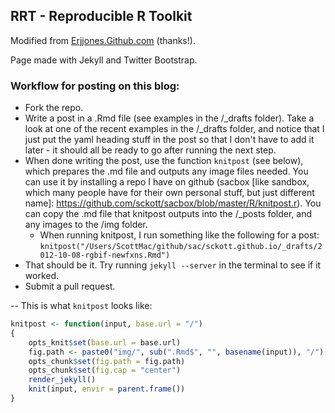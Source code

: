## RRT - Reproducible R Toolkit

Modified from [Erjjones.Github.com](Erjjones.Github.com) (thanks!). 

Page made with Jekyll and Twitter Bootstrap. 

### Workflow for posting on this blog:

+ Fork the repo.
+ Write a post in a .Rmd file (see examples in the /_drafts folder).  Take a look at one of the recent examples in the /_drafts folder, and notice that I just put the yaml heading stuff in the post so that I don't have to add it later - it should all be ready to go after running the next step. 
+ When done writing the post, use the function `knitpost` (see below), which prepares the .md file and outputs any image files needed. You can use it by installing a repo I have on github (sacbox [like sandbox, which many people have for their own personal stuff, but just different name]: https://github.com/sckott/sacbox/blob/master/R/knitpost.r).  You can copy the .md file that knitpost outputs into the /_posts folder, and any images to the /img folder.  
    + When running knitpost, I run something like the following for a post: `knitpost("/Users/ScottMac/github/sac/sckott.github.io/_drafts/2012-10-08-rgbif-newfxns.Rmd")`
+ That should be it.  Try running `jekyll --server` in the terminal to see if it worked.
+ Submit a pull request.

-- This is what `knitpost` looks like:

```r
knitpost <- function(input, base.url = "/") 
{
    opts_knit$set(base.url = base.url)
    fig.path <- paste0("img/", sub(".Rmd$", "", basename(input)), "/")
    opts_chunk$set(fig.path = fig.path)
    opts_chunk$set(fig.cap = "center")
    render_jekyll()
    knit(input, envir = parent.frame())
}
``` 
